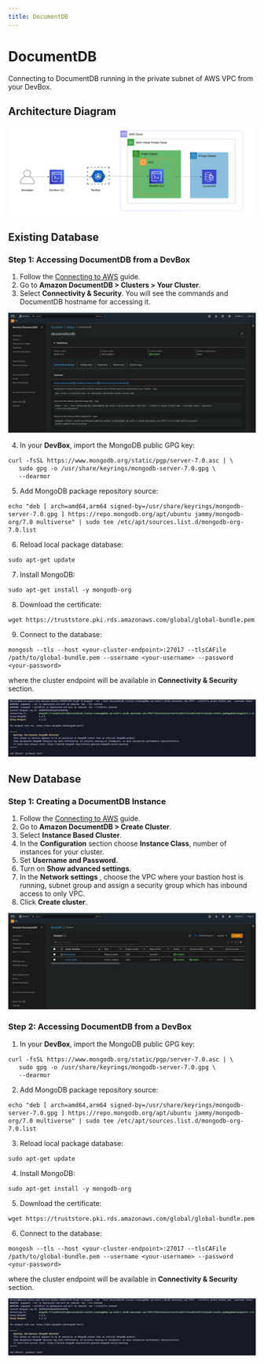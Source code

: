 ```yaml
---
title: DocumentDB
---
```

# DocumentDB

Connecting to DocumentDB running in the private subnet of AWS VPC from your DevBox.

## Architecture Diagram

![DocumentDB Architecture](../../../.gitbook/assets/documentdb-architecture.png)

## Existing Database

### Step 1: Accessing DocumentDB from a DevBox

1. Follow the [Connecting to AWS](../../existing-network/connecting-to-aws.md) guide.
2. Go to **Amazon DocumentDB > Clusters > Your Cluster**.
3. Select **Connectivity & Security**. You will see the commands and DocumentDB hostname for accessing it.

![DocumentDB Connectivity and Security](../../../.gitbook/assets/documentDB-connectivity-and-security.png)

4. In your **DevBox**, import the MongoDB public GPG key:

```
curl -fsSL https://www.mongodb.org/static/pgp/server-7.0.asc | \
   sudo gpg -o /usr/share/keyrings/mongodb-server-7.0.gpg \
   --dearmor
```

5. Add MongoDB package repository source:

```
echo "deb [ arch=amd64,arm64 signed-by=/usr/share/keyrings/mongodb-server-7.0.gpg ] https://repo.mongodb.org/apt/ubuntu jammy/mongodb-org/7.0 multiverse" | sudo tee /etc/apt/sources.list.d/mongodb-org-7.0.list
```

6. Reload local package database:

```
sudo apt-get update
```

7. Install MongoDB:

```
sudo apt-get install -y mongodb-org
```

8. Download the certificate:

```
wget https://truststore.pki.rds.amazonaws.com/global/global-bundle.pem
```

9. Connect to the database:

```
mongosh --tls --host <your-cluster-endpoint>:27017 --tlsCAFile /path/to/global-bundle.pem --username <your-username> --password <your-password>
```

where the cluster endpoint will be available in **Connectivity & Security** section.

![DocumentDB Access](../../../.gitbook/assets/documentdb-access.png)

## New Database

### Step 1: Creating a DocumentDB Instance

1. Follow the [Connecting to AWS](../../existing-network/connecting-to-aws.md) guide.
2. Go to **Amazon DocumentDB > Create Cluster**.
3. Select **Instance Based Cluster**.
4. In the **Configuration** section choose **Instance Class**, number of instances for your cluster.
5. Set **Username and Password**.
6. Turn on **Show advanced settings**.
7. In the **Network settings** , choose the VPC where your bastion host is running, subnet group and assign a security group which has inbound access to only VPC.
8. Click **Create cluster**.

![DocumentDB Cluster](../../../.gitbook/assets/documentdb-cluster.png)

### Step 2: Accessing DocumentDB from a DevBox

1. In your **DevBox**, import the MongoDB public GPG key:

```
curl -fsSL https://www.mongodb.org/static/pgp/server-7.0.asc | \
   sudo gpg -o /usr/share/keyrings/mongodb-server-7.0.gpg \
   --dearmor
```

2. Add MongoDB package repository source:

```
echo "deb [ arch=amd64,arm64 signed-by=/usr/share/keyrings/mongodb-server-7.0.gpg ] https://repo.mongodb.org/apt/ubuntu jammy/mongodb-org/7.0 multiverse" | sudo tee /etc/apt/sources.list.d/mongodb-org-7.0.list
```

3. Reload local package database:

```
sudo apt-get update
```

4. Install MongoDB:

```
sudo apt-get install -y mongodb-org
```

5. Download the certificate:

```
wget https://truststore.pki.rds.amazonaws.com/global/global-bundle.pem
```

6. Connect to the database:

```
mongosh --tls --host <your-cluster-endpoint>:27017 --tlsCAFile /path/to/global-bundle.pem --username <your-username> --password <your-password>
```

where the cluster endpoint will be available in **Connectivity & Security** section.

![DocumentDB Access](../../../.gitbook/assets/documentdb-access.png)
